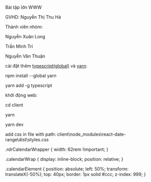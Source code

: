 Bài tập lớn WWW

GVHD: Nguyễn Thị Thu Hà

Thành viên nhóm:

Nguyễn Xuân Long

Trần Minh Trí

Nguyễn Văn Thuận

cài đặt thêm [typescript(global)](https://www.typescriptlang.org/docs/) và [yarn](https://classic.yarnpkg.com/lang/en/docs/install/#windows-stable):

npm install --global yarn

yarn add -g typescript

khởi động web:

cd client

yarn

yarn dev

add css in file with path: client\node_modules\react-date-range\dist\styles.css

.rdrCalendarWrapper {
width: 62rem !important;
}

.calendarWrap {
display: inline-block;
position: relative;
}

.calendarElement {
position: absolute;
left: 50%;
transform: translateX(-50%);
top: 40px;
border: 1px solid #ccc;
z-index: 999;
}
